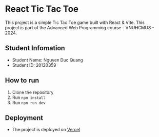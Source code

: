 # React Tic Tac Toe

This project is a simple Tic Tac Toe game built with React & Vite.
This project is part of the Advanced Web Programming course - VNUHCMUS - 2024.

## Student Infomation

- Student Name: Nguyen Duc Quang
- Student ID: 20120359

## How to run

1. Clone the repository
2. Run `npm install`
3. Run `npm run dev`

## Deployment

- The project is deployed on [Vercel](https://tic-tac-toe-azure-kappa.vercel.app)
